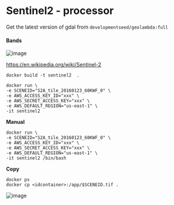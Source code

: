 # Sentinel2 - processor

Get the latest version of gdal  from `developmentseed/geolambda:full` 

#### Bands

![image](https://user-images.githubusercontent.com/1152236/39015627-916d4a3c-43e3-11e8-9c8e-1e6774ffb8e8.png)

https://en.wikipedia.org/wiki/Sentinel-2

```
docker build -t sentinel2  .

docker run \
-e SCENEID="S2A_tile_20160123_60KWF_0" \
-e AWS_ACCESS_KEY_ID="xxx" \
-e AWS_SECRET_ACCESS_KEY="xxx" \
-e AWS_DEFAULT_REGION="us-east-1" \
-it sentinel2
```


**Manual**

```
docker run \
-e SCENEID="S2A_tile_20160123_60KWF_0" \
-e AWS_ACCESS_KEY_ID="xxx" \
-e AWS_SECRET_ACCESS_KEY="xxx" \
-e AWS_DEFAULT_REGION="us-east-1" \
-it sentinel2 /bin/bash
```

**Copy**

```
docker ps
docker cp <idcontainer>:/app/$SCENEID.tif .

```

![image](https://user-images.githubusercontent.com/1152236/39069496-8cc8fd4c-44a5-11e8-8ee1-716e247470fb.png)
